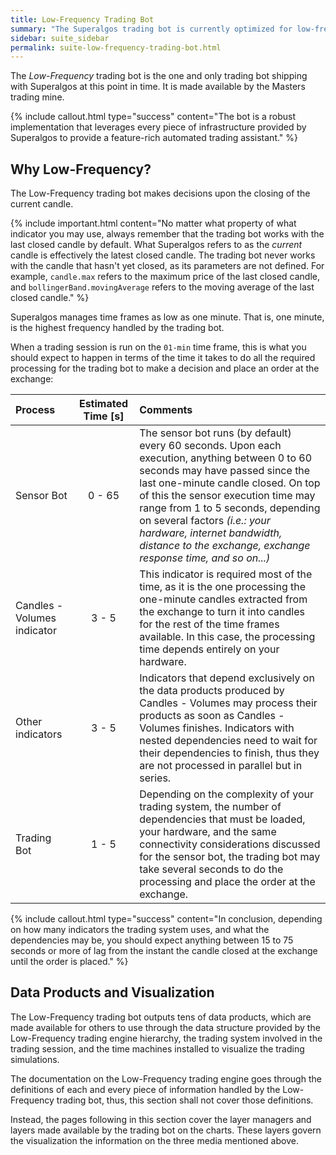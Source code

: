 ```yaml
---
title: Low-Frequency Trading Bot
summary: "The Superalgos trading bot is currently optimized for low-frequency trading."
sidebar: suite_sidebar
permalink: suite-low-frequency-trading-bot.html
---
```


The *Low-Frequency* <a data-toggle="tooltip" data-original-title="{{site.data.trading_mine.trading_bot}}">trading bot</a> is the one and only trading bot shipping with Superalgos at this point in time. It is made available by the Masters <a data-toggle="tooltip" data-original-title="{{site.data.trading_mine.trading_mine}}">trading mine</a>.

{% include callout.html type="success" content="The bot is a robust implementation that leverages every piece of infrastructure provided by Superalgos to provide a feature-rich automated trading assistant." %}

## Why Low-Frequency?

The Low-Frequency trading bot makes decisions upon the closing of the current candle. 

{% include important.html content="No matter what property of what indicator you may use, always remember that the trading bot works with the last closed candle by default. What Superalgos refers to as the <i>current</i> candle is effectively the latest closed candle. The trading bot never works with the candle that hasn't yet closed, as its parameters are not defined. For example, ```candle.max``` refers to the maximum price of the last closed candle, and ```bollingerBand.movingAverage``` refers to the moving average of the last closed candle." %}

Superalgos manages <a data-toggle="tooltip" data-original-title="{{site.data.network.time_frame}}">time frames</a> as low as one minute. That is, one minute, is the highest frequency handled by the trading bot.

When a <a data-toggle="tooltip" data-original-title="{{site.data.network.session}}">trading session</a> is run on the ```01-min``` time frame, this is what you should expect to happen in terms of the time it takes to do all the required processing for the trading bot to make a decision and place an order at the exchange:

| Process | Estimated Time [s] | Comments | 
| :--- | :---: | :--- |
| Sensor Bot | 0 - 65 | The sensor bot runs (by default) every 60 seconds. Upon each execution, anything between 0 to 60 seconds may have passed since the last one-minute candle closed. On top of this the sensor execution time may range from 1 to 5 seconds, depending on several factors *(i.e.: your hardware, internet bandwidth, distance to the exchange, exchange response time, and so on...)* |
| Candles - Volumes indicator | 3 - 5 | This indicator is required most of the time, as it is the one processing the one-minute candles extracted from the exchange to turn it into candles for the rest of the time frames available. In this case, the processing time depends entirely on your hardware. |
| Other indicators | 3 - 5 | Indicators that depend exclusively on the data products produced by Candles - Volumes may process their products as soon as Candles - Volumes finishes. Indicators with nested dependencies need to wait for their dependencies to finish, thus they are not processed in parallel but in series. |
| Trading Bot | 1 - 5 | Depending on the complexity of your trading system, the number of dependencies that must be loaded, your hardware, and the same connectivity considerations discussed for the sensor bot, the trading bot may take several seconds to do the processing and place the order at the exchange.

{% include callout.html type="success" content="In conclusion, depending on how many indicators the trading system uses, and what the dependencies may be, you should expect anything between 15 to 75 seconds or more of lag from the instant the candle closed at the exchange until the order is placed." %}

## Data Products and Visualization

The Low-Frequency trading bot outputs tens of data products, which are made available for others to use through the data structure provided by the Low-Frequency <a data-toggle="tooltip" data-original-title="{{site.data.trading_engine.trading_engine}}">trading engine</a> hierarchy, the <a data-toggle="tooltip" data-original-title="{{site.data.trading_system.trading_system}}">trading system</a> involved in the trading session, and the <a data-toggle="tooltip" data-original-title="{{site.data.charting_space.time_machine}}">time machines</a> installed to visualize the trading simulations.

The documentation on the Low-Frequency trading engine goes through the definitions of each and every piece of information handled by the Low-Frequency trading bot, thus, this section shall not cover those definitions.

Instead, the pages following in this section cover the <a data-toggle="tooltip" data-original-title="{{site.data.charting_space.layers_manager}}">layer managers</a> and <a data-toggle="tooltip" data-original-title="{{site.data.charting_space.layer}}">layers</a> made available by the trading bot on the charts. These layers govern the visualization the information on the three media mentioned above.